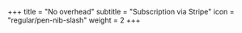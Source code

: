 +++
title = "No overhead"
subtitle = "Subscription via Stripe"
icon = "regular/pen-nib-slash"
weight = 2
+++